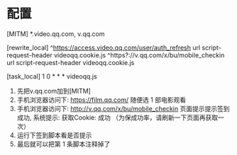 # 配置
[MITM] *.video.qq.com, v.qq.com

[rewrite_local]
^https://access.video.qq.com/user/auth_refresh url script-request-header videoqq.cookie.js ^https?://v.qq.com/x/bu/mobile_checkin url script-request-header videoqq.cookie.js

[task_local] 1 0 * * * videoqq.js

1. 先把v.qq.com加到[MITM]
2. 手机浏览器访问下: https://film.qq.com/ 随便选 1 部电影观看
3. 手机浏览器访问下: http://v.qq.com/x/bu/mobile_checkin 页面提示提示签到成功, 系统提示: 获取Cookie: 成功 （为保成功率，请刷新一下页面再获取一次）
4. 运行下签到脚本看是否提示
5. 最后就可以把第 1 条脚本注释掉了
